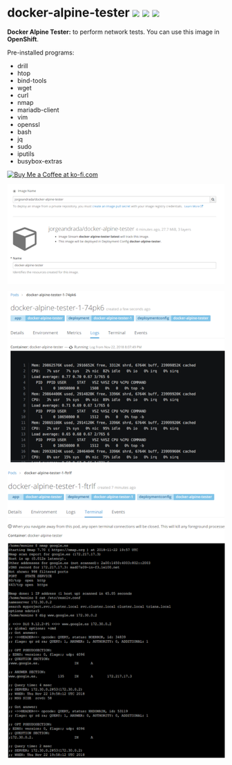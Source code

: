 # docker-alpine-tester [![](https://images.microbadger.com/badges/image/jorgeandrada/docker-alpine-tester.svg)](https://microbadger.com/images/jorgeandrada/docker-alpine-tester "Get your own image badge on microbadger.com") [![](https://images.microbadger.com/badges/version/jorgeandrada/docker-alpine-tester.svg)](https://microbadger.com/images/jorgeandrada/docker-alpine-tester "Get your own version badge on microbadger.com") [![](https://images.microbadger.com/badges/commit/jorgeandrada/docker-alpine-tester.svg)](https://microbadger.com/images/jorgeandrada/docker-alpine-tester "Get your own commit badge on microbadger.com")

**Docker Alpine Tester:** to perform network tests. You can use this image in **OpenShift**.

Pre-installed programs:
-   drill
-   htop
-   bind-tools
-   wget
-   curl
-   nmap
-   mariadb-client
-   vim
-   openssl
-   bash
-   jq
-   sudo
-   iputils
-   busybox-extras

<a href='https://ko-fi.com/A417UXC'><img height='36' style='border:0px;height:36px;' src='https://az743702.vo.msecnd.net/cdn/kofi2.png?v=0' border='0' alt='Buy Me a Coffee at ko-fi.com' /></a>


![Run container](https://raw.githubusercontent.com/jandradap/docker-alpine-tester/master/images/run.png)

![Logs container](https://raw.githubusercontent.com/jandradap/docker-alpine-tester/master/images/logs.png)

![Tests](https://raw.githubusercontent.com/jandradap/docker-alpine-tester/master/images/tests.png)
